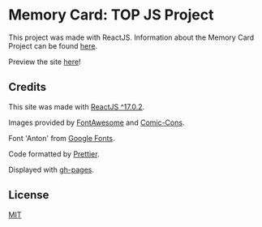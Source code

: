 # Memory Card: TOP JS Project

This project was made with ReactJS. Information about the Memory Card Project can be found [here](https://www.theodinproject.com/paths/full-stack-javascript/courses/javascript/lessons/memory-card).

Preview the site [here](https://savwiley.github.io/memoryCard/)!

## Credits

This site was made with [ReactJS ^17.0.2](https://reactjs.org/).

Images provided by [FontAwesome](https://fontawesome.com/) and [Comic-Cons](http://comic-cons.xyz/all-marvel-mcu-movie-posters/).

Font 'Anton' from [Google Fonts](fonts.google.com).

Code formatted by [Prettier](https://prettier.io/).

Displayed with [gh-pages](https://www.npmjs.com/package/gh-pages).

## License

[MIT](https://github.com/savwiley/memoryCard/blob/master/LICENSE.txt)
